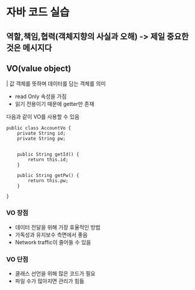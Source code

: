 # 자바 코드 실습

## 역할,책임,협력(객체지향의 사실과 오해) -> 제일 중요한 것은 메시지다

## VO(value object)
| 값 객체를 뜻하며 데이터를 담는 객체를 의미  
- read Only 속성을 가짐
- 읽기 전용이기 때문에 getter만 존재  


다음과 같이 VO를 사용할 수 있음  
```
public class AccountVo {
	private String id;
	private String pw;
	
	
	public String getId() {
		return this.id;
	}
	
	public String getPw() {
		return this.pw;
	}
	
}
```
### VO 장점
- 데이터 전달을 위해 가장 효율적인 방법  
- 가독성과 유지보수 측면에서 좋음  
- Network traffic이 줄어들 수 있음  



### VO 단점
- 클래스 선언을 위해 많은 코드가 필요  
- 파일 수가 많아지면 관리가 힘듦  



